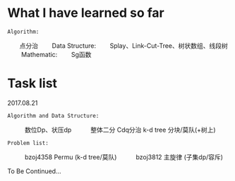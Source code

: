# What I have learned so far 

    Algorithm:
        点分治
    
    Data Structure:
        Splay、Link-Cut-Tree、树状数组、线段树
        
    Mathematic:
        Sg函数

# Task list 

  2017.08.21
  
    Algorithm and Data Structure:
            数位Dp、状压dp
            整体二分
            Cdq分治
            k-d tree
            分块/莫队(+树上)
            
    Problem list:
            bzoj4358 Permu (k-d tree/莫队)
            bzoj3812 主旋律 (子集dp/容斥)
            
To Be Continued...
